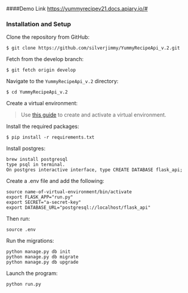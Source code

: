 ####Demo Link
https://yummyrecipev21.docs.apiary.io/#

### Installation and Setup

Clone the repository from GitHub:
```
$ git clone https://github.com/silverjimmy/YummyRecipeApi_v.2.git
```

Fetch from the develop branch:
```
$ git fetch origin develop
```

Navigate to the `YummyRecipeApi_v.2` directory:
```
$ cd YummyRecipeApi_v.2
```

Create a virtual environment:
> Use [this guide](http://docs.python-guide.org/en/latest/dev/virtualenvs/) to create and activate a virtual environment.

Install the required packages:
```
$ pip install -r requirements.txt

```

Install postgres:
```
brew install postgresql
type psql in terminal.
On postgres interactive interface, type CREATE DATABASE flask_api;
```

Create a .env file and add the following:
```
source name-of-virtual-environment/bin/activate
export FLASK_APP="run.py"
export SECRET="a-secret-key"
export DATABASE_URL="postgresql://localhost/flask_api"
```

Then run:
```
source .env
```

Run the migrations:
```
python manage.py db init
python manage.py db migrate
python manage.py db upgrade
```

Launch the program:
```
python run.py
```

